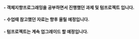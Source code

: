 #### - 객체지향프로그래밍을 공부하면서 진행했던 과제 및 텀프로젝트 입니다.
#### - 수업때 참고했던 자료는 향후 올릴 예정입니다.
#### - 텀프로젝트는 계속 업그레이드 할 예정입니다.
